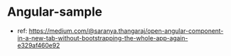 # Angular-sample
* ref: https://medium.com/@saranya.thangaraj/open-angular-component-in-a-new-tab-without-bootstrapping-the-whole-app-again-e329af460e92
